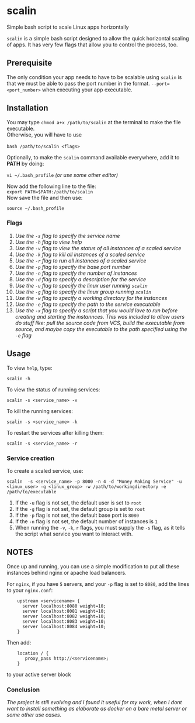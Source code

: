 # scalin
Simple bash script to scale Linux apps horizontally

`scalin` is a simple bash script designed to allow the quick horizontal scaling of apps.
It has very few flags that allow you to control the process, too.


## Prerequisite
The only condition your app needs to have to be scalable using `scalin` is that we must be able to pass the port number in the format.
`--port=<port_number>` when executing your app executable.



## Installation
You may type `chmod a+x /path/to/scalin` at the terminal to make the file executable.<br>
Otherwise, you will have to use <br><br>`bash /path/to/scalin <flags>`

Optionally, to make the `scalin` command available everywhere, add it to **PATH** by doing:

`vi ~/.bash_profile` *(or use some other editor)*

Now add the following line to the file:<br>
`export PATH=$PATH:/path/to/scalin`
<br>Now save the file and then use:

`source ~/.bash_profile`


### Flags

1. *Use the `-s` flag to specify the service name*<br>
2. *Use the `-h` flag to view help*<br>
3. *Use the `-v` flag to view the status of all instances of a scaled service*<br>
4. *Use the `-k` flag to kill all instances of a scaled service*<br>
5. *Use the `-r` flag to run all instances of a scaled service*<br>
6. *Use the `-p` flag to specify the base port number*<br>
7. *Use the `-n` flag to specify the number of instances*<br>
8. *Use the `-d` flag to specify a description for the service*<br>
9. *Use the `-u` flag to specify the linux user running `scalin`*<br>
10. *Use the `-g` flag to specify the linux group running `scalin`*<br>
11. *Use the `-w` flag to specify a working directory for the instances*<br>
12. *Use the `-e` flag to specify the path to the service executable*<br>
13. *Use the `-x` flag to specify a script that you would love to run before creating and starting the instannces. This was included to allow users do stuff like: pull the source code from VCS, build the executable from source, and maybe copy the executable to the path specified using the `-e` flag*



## Usage

To view `help`, type:

`scalin -h`<br>

To view the status of running services:<br>

`scalin -s <service_name> -v`<br>

To kill the running services:

`scalin -s <service_name> -k`<br>

To restart the services after killing them:

`scalin -s <service_name> -r`<br>


### Service creation
To create a scaled service, use:

`scalin  -s <service_name> -p 8000 -n 4 -d "Money Making Service" -u <linux_user> -g <linux_group> -w /path/to/workingdirectory -e /path/to/executable`


1. If the `-u` flag is not set, the default user is set to `root`
2. If the `-g` flag is not set, the default group is set to `root`
3. If the `-p` flag is not set, the default base port is `8080`
4. If the `-n` flag is not set, the default number of instances is `1`
5. When running the `-v`, `-k`, `r` flags, you must supply the `-s` flag, as it tells the script what service you want to interact with. 



## NOTES
Once up and running, you can use a simple modification to put all these instances behind nginx or apache load balancers.

For `nginx`, if you have `5` servers, and your `-p` flag is set to `8080`, add the lines to your `nginx.conf`:

```nginx
    upstream <servicename> {
      server localhost:8080 weight=10;
      server localhost:8081 weight=10;
      server localhost:8082 weight=10;
      server localhost:8083 weight=10;
      server localhost:8084 weight=10;
    }
```

Then add:   
```nginx      
    location / {
       proxy_pass http://<servicename>;
    }
```       
to your active server block
### Conclusion
*The project is still evolving and I found it useful for my work, when I dont want to install something as elaborate as docker on a bare metal server or some other use cases.*